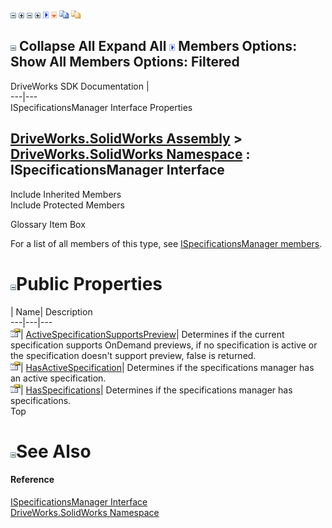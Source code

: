 ![](dotnetimages/collapse.gif) ![](dotnetimages/expand.gif) ![](dotnetimages/collapse.gif) ![](dotnetimages/expand.gif) ![](dotnetimages/drpdown.gif) ![](dotnetimages/drpdown_orange.gif) ![](dotnetimages/copycode.gif) ![](dotnetimages/copycodeHighlight.gif)

![](dotnetimages/collapse.gif) Collapse All Expand All ![](dotnetimages/drpdown.gif) Members Options: Show All  Members Options: Filtered   
---  
DriveWorks SDK Documentation  |   
---|---  
ISpecificationsManager Interface Properties   
  
[DriveWorks.SolidWorks Assembly](topic13342.md) > [DriveWorks.SolidWorks Namespace](topic13345.md) : ISpecificationsManager Interface  
---  
  
Include Inherited Members    
Include Protected Members    


Glossary Item Box

For a list of all members of this type, see [ISpecificationsManager members](topic13441.md).

# ![](dotnetimages/collapse.gif)Public Properties

| Name| Description  
---|---|---  
![ Property](dotnetimages/Property.gif)| [ActiveSpecificationSupportsPreview](topic13445.md)| Determines if the current specification supports OnDemand previews, if no specification is active or the specification doesn't support preview, false is returned.   
![ Property](dotnetimages/Property.gif)| [HasActiveSpecification](topic13446.md)| Determines if the specifications manager has an active specification.   
![ Property](dotnetimages/Property.gif)| [HasSpecifications](topic13447.md)| Determines if the specifications manager has specifications.   
Top

# ![](dotnetimages/collapse.gif)See Also

#### Reference

[ISpecificationsManager Interface](topic13440.md)   
[DriveWorks.SolidWorks Namespace](topic13345.md)


